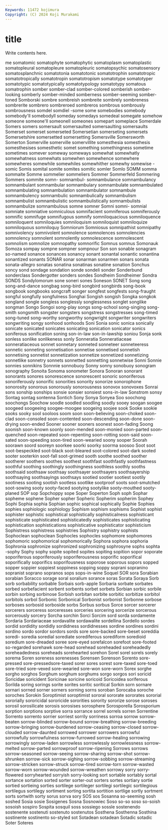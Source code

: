 ```yaml
---
Keywords: 11472 kojimura
Copyright: (C) 2024 Koji Murakami
---
```


# title

Write contents here.



me somatomic somatophyte somatophytic somatoplasm somatoplastic somatopleural somatopleure
somatopleuric somatopsychic somatosensory somatosplanchnic somatotonia somatotonic somatotrophin somatotropic somatotropically somatotropin
somatotropism somatotype somatotyper somatotypic somatotypically somatotypology somatotypy somatous somatrophin somber
somber-clad somber-colored somberish somber-looking somberly somber-minded somberness somber-seeming somber-toned Somborski
sombre sombreish sombreite sombrely sombreness sombrerite sombrero sombreroed sombreros sombrous
sombrously sombrousness somdel somdiel -some some somebodies somebody somebody'll somebodyll
someday somedays somedeal somegate somehow someone someone'll someonell someones somepart
someplace Somerdale Somers somers somersault somersaulted somersaulting somersaults Somerset somerset
somerseted Somersetian somerseting somersets Somersetshire somersetted somersetting Somersville Somersworth Somerton
Somerville somerville somervillite somesthesia somesthesis somesthesises somesthetic somet something somethingness
sometime sometimes somever someway someways somewhat somewhatly somewhatness somewhats somewhen
somewhence somewhere somewheres somewhile somewhiles somewhither somewhy somewise -somic Somis
somital somite somites somitic somler Somlo SOMM somma sommaite Somme
sommelier sommeliers Sommer Sommerfeld Sommering Sommers sommite somn- somnambul- somnambulance
somnambulancy somnambulant somnambular somnambulary somnambulate somnambulated somnambulating somnambulation somnambulator somnambule
somnambulency somnambulic somnambulically somnambulism somnambulist somnambulistic somnambulistically somnambulists somnambulize somnambulous
somne somner Somni somni- somnial somniate somniative somniculous somnifacient somniferous
somniferously somnific somnifuge somnifugous somnify somniloquacious somniloquence somniloquent somniloquies somniloquism
somniloquist somniloquize somniloquous somniloquy Somniorum Somniosus somnipathist somnipathy somnivolency somnivolent
somnolence somnolences somnolencies somnolency somnolent somnolently somnolescence somnolescent somnolism somnolize
somnopathy somnorific Somnus somnus Somonauk Somoza sompay sompne sompner sompnour
Son son sonable sonagram so-named sonance sonances sonancy sonant sonantal
sonantic sonantina sonantized sonants SONAR sonar sonarman sonarmen sonars sonata
sonata-allegro sonatas sonatina sonatinas sonatine sonation Sonchus soncy sond sondage
sondation sonde sondeli sonder Sonderbund sonderclass Sondergotter sonders sondes Sondheim
Sondheimer Sondra SONDS Sondylomorum sone soneri sones Soneson SONET Song
song song-and-dance songbag song-bird songbird songbirds song-book songbook songbooks songcraft
songer songfest songfests song-fraught songful songfully songfulness Songhai Songish songish
Songka songkok songland songle songless songlessly songlessness songlet songlike songman
Songo Songoi song-play songs song-school song-singing song-smith songsmith songster songsters
songstress songstresses song-timed song-tuned song-worthy songworthy songwright songwriter songwriters songwriting
songy sonhood sonhoods Soni Sonia sonic sonica sonically sonicate sonicated
sonicates sonicating sonication sonicator sonics soniferous sonification soning son-in-law son-in-lawship
soniou Sonja sonk sonless sonlike sonlikeness sonly Sonneratia Sonneratiaceae sonneratiaceous
sonnet sonnetary sonneted sonneteer sonneteeress sonnetic sonneting sonnetisation sonnetise sonnetised
sonnetish sonnetising sonnetist sonnetization sonnetize sonnetized sonnetizing sonnetlike sonnetry sonnets
sonnetted sonnetting sonnetwise Sonni Sonnie sonnies sonnikins Sonnnie sonnobuoy Sonny
sonny sonobuoy sonogram sonography Sonoita Sonoma sonometer Sonora Sonoran sonorant
sonorants sonores sonorescence sonorescent sonoric sonoriferous sonoriferously sonorific sonorities sonority
sonorize sonorophone sonorosity sonorous sonorously sonorousness sonovox sonovoxes Sonrai sons
sonship sonships sonsie sonsier sonsiest sons-in-law Sonstrom sonsy Sontag sontag
sontenna Sontich Sony Sonya Sonyea Soo soochong soochongs Soochow soodle
soodled soodling soodly sooey soogan soogee soogeed soogeeing soogee-moogee soogeing
soojee sook Sooke sookie sooks sooky sool sooloos soom soon
soon-believing soon-choked soon-clad soon-consoled soon-contented soon-descending soon-done soon-drying soon-ended Sooner
sooner sooners soonest soon-fading Soong soonish soon-known soonly soon-mended soon-monied
soon-parted soon-quenched soon-repeated soon-repenting soon-rotting soon-said soon-sated soon-speeding soon-tired soon-wearied
soony sooper Soorah soorawn soord sooreyn soorkee soorki soorky soorma
soosoo Soot soot soot-bespeckled soot-black soot-bleared soot-colored soot-dark sooted sooter
sooterkin soot-fall soot-grimed sooth soothe soothed soother sootherer soothers soothes
soothest soothfast soothfastly soothfastness soothful soothing soothingly soothingness soothless soothly
sooths soothsaid soothsaw soothsay soothsayer soothsayers soothsayership soothsaying soothsayings soothsays
sootied sootier sootiest sootily sootiness sooting sootish sootless sootlike sootproof
soots soot-smutched soot-sowing sooty sooty-faced sootying sootylike sooty-mouthed sooty-planed SOP
sop Sopchoppy sope Soper Soperton Soph soph Sophar sopheme sophene
Sopher sopher Sopheric Sopherim sopherim Sophey Sophi Sophia sophia Sophian
sophic sophical sophically Sophie Sophies sophies sophiologic sophiology Sophism sophism
sophisms Sophist sophist sophister sophistic sophistical sophistically sophisticalness sophisticant sophisticate
sophisticated sophisticatedly sophisticates sophisticating sophistication sophistications sophisticative sophisticator sophisticism Sophistress
sophistress sophistries Sophistry sophistry sophists Sophoclean sophoclean Sophocles sophocles sophomore
sophomores sophomoric sophomorical sophomorically Sophora sophora sophoria Sophronia sophronize sophronized
sophronizing sophrosyne sophs sophta -sophy Sophy sophy sopite sopited sopites
sopiting sopition sopor soporate soporiferous soporiferously soporiferousness soporific soporifical soporifically
soporifics soporifousness soporose soporous sopors sopped sopper soppier soppiest soppiness
sopping soppy soprani sopranino sopranist soprano sopranos sops sops-in-wine Soquel
SOR sora Sorabian sorabian Soracco sorage soral soralium sorance soras
Sorata Soraya Sorb sorb sorbability sorbable Sorbais sorb-apple Sorbaria sorbate
sorbates sorbed sorbefacient sorbent sorbents sorbet sorbets Sorbian sorbic sorbile
sorbin sorbing sorbinose Sorbish sorbitan sorbite sorbitic sorbitize sorbitol sorbitols
sorbol Sorbonic Sorbonical Sorbonist sorbonist Sorbonne sorbose sorboses sorbosid sorboside
sorbs Sorbus sorbus Sorce sorcer sorcerer sorcerers sorceress sorceresses sorceries
sorcering sorcerize sorcerous sorcerously sorcery Sorcha sorchin Sorci Sorcim sord
sorda sordamente Sordaria Sordariaceae sordavalite sordawalite sordellina Sordello sordes sordid
sordidity sordidly sordidness sordidnesses sordine sordines sordini sordino sordo sordor
sordors sords sore sore-backed sore-beset soreddia soredi- soredia soredial sorediate
sorediferous sorediform soredioid soredium sore-dreaded soree sore-eyed sorefalcon sorefoot sore-footed
so-regarded sorehawk sore-head sorehead soreheaded soreheadedly soreheadedness soreheads sorehearted sorehon
Sorel sorel sorels sorely sorema Soren soreness sorenesses Sorensen Sorenson
Sorento sore-pressed sore-pressedsore-taxed sorer sores sorest sore-taxed sore-toed sore-tried sore-vexed
sore-wearied sore-won sore-worn Sorex sorghe sorgho sorghos Sorghum sorghum sorghums
sorgo sorgos sori soricid Soricidae soricident Soricinae soricine soricoid Soricoidea
soriferous Sorilda soring sorings sorite sorites soritic soritical Sorkin sorn
sornare sornari sorned sorner sorners sorning sorns soroban Sorocaba soroche
soroches Sorokin Soroptimist soroptimist sororal sororate sororates sororial sororially sororicidal
sororicide sororities sorority sororize sorose soroses sorosil sorosilicate sorosis sorosises
sorosphere Sorosporella Sorosporium sorption sorptions sorptive sorra sorrance sorrel sorrels
sorren Sorrentine Sorrento sorrento sorrier sorriest sorrily sorriness sorroa sorrow
sorrow-beaten sorrow-blinded sorrow-bound sorrow-breathing sorrow-breeding sorrow-bringing sorrow-burdened sorrow-ceasing sorrow-closed sorrow-clouded
sorrow-daunted sorrowed sorrower sorrowers sorrowful sorrowfully sorrowfulness sorrow-furrowed sorrow-healing sorrowing
sorrowingly sorrow-laden sorrowless sorrowlessly sorrowlessness sorrow-melted sorrow-parted sorrowproof sorrow-ripening Sorrows
sorrows sorrow-seasoned sorrow-seeing sorrow-sharing sorrow-shot sorrow-shrunken sorrow-sick sorrow-sighing sorrow-sobbing sorrow-streaming
sorrow-stricken sorrow-struck sorrow-tired sorrow-torn sorrow-wasted sorrow-worn sorrow-wounded sorrow-wreathen sorrowy sorry
sorry-flowered sorryhearted sorryish sorry-looking sort sortable sortably sortal sortance sortation
sorted sorter sorter-out sorters sortes sortiary sortie sortied sortieing sorties
sortilege sortileger sortilegi sortilegic sortilegious sortilegus sortilegy sortiment sorting sortita
sortition sortlige sortly sortment sorts sortwith sorty sorus sorva sory
SOS sos Sosanna so-seeming sosh soshed Sosia sosie Sosigenes Sosna
Sosnowiec Soso so-so soso so-soish sosoish sospiro Sospita sosquil soss
sossiego sossle sostenendo sostenente sostenuti sostenuto sostenutos Sosthena Sosthenna Sosthina
sostinente sostinento so-styled sot Sotadean sotadean Sotadic sotadic Soter Soteres
